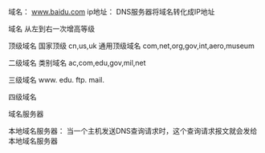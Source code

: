 域名： www.baidu.com
ip地址： 
DNS服务器将域名转化成IP地址

域名 从左到右一次增高等级

顶级域名 国家顶级 cn,us,uk
通用顶级域名 com,net,org,gov,int,aero,museum


二级域名 类别域名 ac,com,edu,gov,mil,net

三级域名 www.  edu. ftp. mail.

四级域名


域名服务器

本地域名服务器： 当一个主机发送DNS查询请求时，这个查询请求报文就会发给本地域名服务器